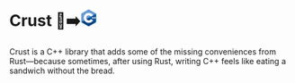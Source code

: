 # Crust 🦀➡️<img src="./c_plus_plus.png" width="30"/>

Crust is a C++ library that adds some of the missing conveniences from Rust—because sometimes, after using Rust, writing C++ feels like eating a sandwich without the bread.